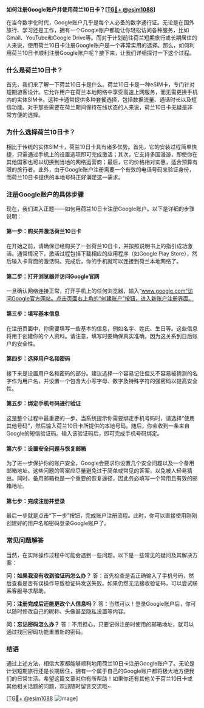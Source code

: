 **如何注册Google账户并使用荷兰10日卡？[[TG💪+ @esim1088](https://t.me/s/esim1088)]**

在当今数字化时代，Google账户几乎是每个人必备的数字通行证。无论是在国外旅行、学习还是工作，拥有一个Google账户都能让你轻松访问各种服务，比如Gmail、YouTube和Google Drive等。而对于计划前往荷兰短期旅行或长期居住的人来说，使用荷兰10日卡注册Google账户是一个非常实用的选择。那么，如何利用荷兰10日卡顺利注册Google账户呢？接下来，让我们详细探讨一下这个过程。

### 什么是荷兰10日卡？

首先，我们来了解一下荷兰10日卡是什么。荷兰10日卡是一种eSIM卡，专门针对短期游客设计。它允许用户在荷兰本地网络中享受高速上网服务，而无需更换手机内的实体SIM卡。这种卡通常提供多种套餐选择，包括数据流量、通话时长以及短信功能。对于那些需要在荷兰期间保持在线状态的人来说，荷兰10日卡无疑是非常方便的选择。

### 为什么选择荷兰10日卡？

相比于传统的实体SIM卡，荷兰10日卡具有诸多优势。首先，它的安装过程简单快捷，只需通过手机上的设置选项即可完成激活；其次，它支持多国漫游，即使你在其他国家也可以切换到当地的网络运营商；最后，它的价格相对实惠，适合预算有限的旅行者。此外，由于Google账户注册需要一个有效的电话号码来验证身份，而荷兰10日卡提供的本地号码正好满足这一需求。

### 注册Google账户的具体步骤

现在，我们进入正题——如何用荷兰10日卡注册Google账户。以下是详细的步骤说明：

#### 第一步：购买并激活荷兰10日卡
在开始之前，请确保已经购买了一张荷兰10日卡，并按照说明书上的指引成功激活。通常情况下，激活过程包括下载相应的应用程序（如Google Play Store），然后输入卡背面的激活码。完成后，你的手机就可以连接到荷兰本地网络了。

#### 第二步：打开浏览器并访问Google官网
一旦确认网络连接正常，打开手机上的任何浏览器，输入“www.google.com”访问Google官方网站。点击页面右上角的“创建账户”按钮，进入新账户注册界面。

#### 第三步：填写基本信息
在注册页面中，你需要填写一些基本的信息，例如名字、姓氏、生日等。这些信息将用于创建你的个人资料。请注意，填写时要确保真实准确，因为这关系到日后账户的安全性。

#### 第四步：选择用户名和密码
接下来是设置用户名和密码的部分。建议选择一个容易记住但又不容易被猜测的名字作为用户名，并设置一个包含大小写字母、数字及特殊字符的强密码以提高安全性。

#### 第五步：绑定手机号码进行验证
这是整个过程中最重要的一步。当系统提示你需要绑定手机号码时，请选择“使用其他号码”，然后输入荷兰10日卡所提供的本地号码。随后，你会收到一条来自Google的短信验证码。输入该验证码后，即可完成手机号码绑定。

#### 第六步：设置安全问题与恢复邮箱
为了进一步保护你的账户安全，Google会要求你设置几个安全问题以及一个备用邮箱地址。这些问题的答案应尽量避免过于简单或常见的答案，以免被人轻易猜出。同时，备用邮箱也是一个重要的恢复途径，因此务必填写一个常用且有效的邮箱地址。

#### 第七步：完成注册并登录
最后一步就是点击“下一步”按钮，完成账户注册流程。此时，你可以直接使用刚刚创建好的用户名和密码登录Google账户了。

### 常见问题解答

当然，在实际操作过程中可能会遇到一些问题。以下是一些常见的疑问及其解决方案：

**问：如果我没有收到验证码怎么办？**
答：首先检查是否正确输入了手机号码，然后查看是否有误操作导致验证码发送失败。如果仍然无法接收验证码，可以尝试联系客服寻求帮助。

**问：注册完成后还能更改个人信息吗？**
答：当然可以！登录Google账户后，你可以随时修改自己的昵称、头像甚至隐私设置等内容。

**问：忘记密码怎么办？**
答：不用担心，只要记得注册时使用的邮箱地址，就可以通过找回密码功能重置新的密码。

### 结语

通过上述方法，相信大家都能够顺利地用荷兰10日卡注册Google账户了。无论是计划短期旅行还是长期居住，拥有一个属于自己的Google账户都将极大地方便我们的日常生活。希望这篇文章对你有所帮助！如果你还有其他关于荷兰10日卡或其他相关话题的问题，欢迎随时留言交流哦~ 

[[TG💪+ @esim1088](https://t.me/s/esim1088) ![Image](https://i.postimg.cc/4NQfJmqS/Snipaste-2025-05-13-00-14-12.png)]